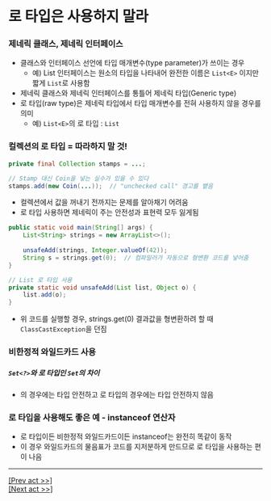 # 로 타입은 사용하지 말라
### 제네릭 클래스, 제네릭 인터페이스
* 클래스와 인터페이스 선언에 타입 매개변수(type parameter)가 쓰이는 경우
    * 예) List 인터페이스는 원소의 타입을 나타내어 완전한 이름은 `List<E>` 이지만 짧게 `List`로 사용함
* 제네릭 클래스와 제네릭 인터페이스를 통틀어 제네릭 타입(Generic type)
* 로 타입(raw type)은 제네릭 타입에서 타입 매개변수를 전혀 사용하지 않을 경우를 의미
    * 예) `List<E>`의 로 타입 : `List`
### 컬렉션의 로 타입 = 따라하지 말 것!
```java
private final Collection stamps = ...;

// Stamp 대신 Coin을 넣는 실수가 있을 수 있다
stamps.add(new Coin(...));  // "unchecked call" 경고를 뱉음
```
* 컬렉션에서 값을 꺼내기 전까지는 문제를 알아채기 어려움
* 로 타입 사용하면 제네릭이 주는 안전성과 표현력 모두 잃게됨
```java
public static void main(String[] args) {
    List<String> strings = new ArrayList<>();
    
    unsafeAdd(strings, Integer.valueOf(42));
    String s = strings.get(0);  // 컴파일러가 자동으로 형변환 코드를 넣어줌
}

// List 로 타입 사용
private static void unsafeAdd(List list, Object o) {
    list.add(o);
}
```
* 위 코드를 실행할 경우, strings.get(0) 결과값을 형변환하려 할 때 `ClassCastException`을 던짐
### 비한정적 와일드카드 사용
##### `Set<?>`와 로 타입인 `Set`의 차이
* <?>의 경우에는 타입 안전하고 로 타입의 경우에는 타입 안전하지 않음
### 로 타입을 사용해도 좋은 예 - instanceof 연산자
* 로 타입이든 비한정적 와일드카드이든 instanceof는 완전히 똑같이 동작
* 이 경우 와일드카드의 물음표가 코드를 지저분하게 만드므로 로 타입을 사용하는 편이 나음
---
[[Prev act >>]](../../chapter4/act11/README.md)  
[[Next act >>]](../act2/README.md)